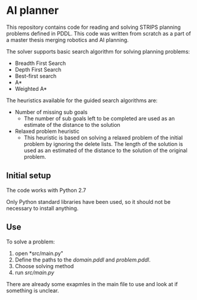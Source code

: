 # AI planner
This repository contains code for reading and solving STRIPS planning problems defined in PDDL. This code was written from scratch as a part of a master thesis merging robotics and AI planning. 

The solver supports basic search algorithm for solving planning problems:
* Breadth First Search
* Depth First Search
* Best-first search
* A*
* Weighted A*

The heuristics available for the guided search algorithms are: 
* Number of missing sub goals
  * The number of sub goals left to be completed are used as an estimate of the distance to the solution
* Relaxed problem heuristic
  * This heuristic is based on solving a relaxed problem of the initial problem by ignoring the delete lists. The length of the solution is used as an estimated of the distance to the solution of the original problem.

## Initial setup
The code works with Python 2.7

Only Python standard libraries have been used, so it should not be necessary to install anything.

## Use
To solve a problem:
1. open *src/main.py"
2. Define the paths to the *domain.pddl* and *problem.pddl*. 
3. Choose solving method
4. run *src/main.py*

There are already some exapmles in the main file to use and look at if something is unclear.
